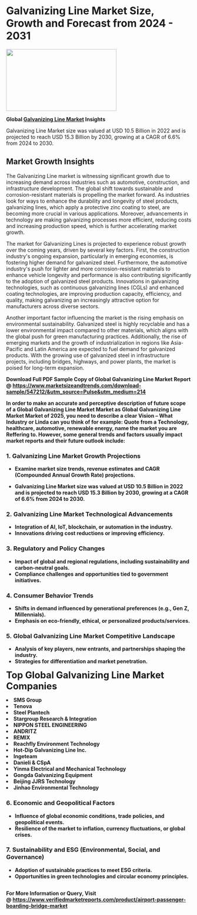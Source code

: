 <H1>Galvanizing Line Market Size, Growth and Forecast from 2024 - 2031</H1><img class="aligncenter size-medium wp-image-584254" src="https://thirdeyenews.in/wp-content/uploads/2024/09/Global-Market-Research-300x168.jpeg" alt="" width="300" height="168" /><p><strong>Global&nbsp;<a href="https://www.marketsizeandtrends.com/download-sample/547212/&amp;utm_source=Pulse&amp;utm_medium=214">Galvanizing Line Market</a> Insights</strong></p><p>Galvanizing Line Market size was valued at USD 10.5 Billion in 2022 and is projected to reach USD 15.3 Billion by 2030, growing at a CAGR of 6.6% from 2024 to 2030.</p><p><h2>Market Growth Insights</h2> <p>The Galvanizing Line market is witnessing significant growth due to increasing demand across industries such as automotive, construction, and infrastructure development. The global shift towards sustainable and corrosion-resistant materials is propelling the market forward. As industries look for ways to enhance the durability and longevity of steel products, galvanizing lines, which apply a protective zinc coating to steel, are becoming more crucial in various applications. Moreover, advancements in technology are making galvanizing processes more efficient, reducing costs and increasing production speed, which is further accelerating market growth.</p> <p><strong></strong></p> <p>The market for Galvanizing Lines is projected to experience robust growth over the coming years, driven by several key factors. First, the construction industry's ongoing expansion, particularly in emerging economies, is fostering higher demand for galvanized steel. Furthermore, the automotive industry's push for lighter and more corrosion-resistant materials to enhance vehicle longevity and performance is also contributing significantly to the adoption of galvanized steel products. Innovations in galvanizing technologies, such as continuous galvanizing lines (CGLs) and enhanced coating technologies, are improving production capacity, efficiency, and quality, making galvanizing an increasingly attractive option for manufacturers across diverse sectors.</p> <p>Another important factor influencing the market is the rising emphasis on environmental sustainability. Galvanized steel is highly recyclable and has a lower environmental impact compared to other materials, which aligns with the global push for green manufacturing practices. Additionally, the rise of emerging markets and the growth of industrialization in regions like Asia-Pacific and Latin America are expected to fuel demand for galvanized products. With the growing use of galvanized steel in infrastructure projects, including bridges, highways, and power plants, the market is poised for long-term expansion.</p> <p><strong></p><p><span class=""><strong>Download Full PDF Sample Copy of Global Galvanizing Line Market Report</strong> @ <a href="https://www.marketsizeandtrends.com/download-sample/547212/&amp;utm_source=Pulse&amp;utm_medium=214" target="_blank">https://www.marketsizeandtrends.com/download-sample/547212/&amp;utm_source=Pulse&amp;utm_medium=214</a></span></p><p>In order to make an accurate and perceptive description of future scope of a Global&nbsp;Galvanizing Line Market Market as Global&nbsp;Galvanizing Line Market Market of 2025, you need to describe a clear Vision &ndash; What Industry or Linda can you think of for example: Quote from a Technology, healthcare, automotive, renewable energy, name the market you are Reffering to. However, some general trends and factors usually impact market reports and their future outlook include:</p><h3>1.&nbsp;<strong>Galvanizing Line Market Growth Projections</strong></h3><ul><li>Examine market size trends, revenue estimates and CAGR (Compounded Annual Growth Rate) projections.</li><li><p>Galvanizing Line Market size was valued at USD 10.5 Billion in 2022 and is projected to reach USD 15.3 Billion by 2030, growing at a CAGR of 6.6% from 2024 to 2030.</p></li></ul><h3>2.&nbsp;<strong>Galvanizing Line Market Technological Advancements</strong></h3><ul><li>Integration of AI, IoT, blockchain, or automation in the industry.</li><li>Innovations driving cost reductions or improving efficiency.</li></ul><h3>3.&nbsp;<strong>Regulatory and Policy Changes</strong></h3><ul><li>Impact of global and regional regulations, including sustainability and carbon-neutral goals.</li><li>Compliance challenges and opportunities tied to government initiatives.</li></ul><h3>4.&nbsp;<strong>Consumer Behavior Trends</strong></h3><ul><li>Shifts in demand influenced by generational preferences (e.g., Gen Z, Millennials).</li><li>Emphasis on eco-friendly, ethical, or personalized products/services.</li></ul><h3>5.&nbsp;<strong>Global Galvanizing Line Market Competitive Landscape</strong></h3><ul><li>Analysis of key players, new entrants, and partnerships shaping the industry.</li><li>Strategies for differentiation and market penetration.</li></ul><p data-pm-slice="1 1 []"><span style="color: inherit; font-family: inherit; font-size: 25px;">Top Global Galvanizing Line Market Companies</span></p><div class="" data-test-id=""><p><li>SMS Group</li><li> Tenova</li><li> Steel Plantech</li><li> Stargroup Research & Integration</li><li> NIPPON STEEL ENGINEERING</li><li> ANDRITZ</li><li> REMIX</li><li> Reachfly Environment Technology</li><li> Hot-Dip Galvanizing Line Inc.</li><li> Ingeteam</li><li> Danieli & CSpA</li><li> Yinma Electrical and Mechanical Technology</li><li> Gongda Galvanizing Equipment</li><li> Beijing JJRS Technology</li><li> Jinhao Environmental Technology</li></p></div><h3>6.&nbsp;<strong>Economic and Geopolitical Factors</strong></h3><ul><li>Influence of global economic conditions, trade policies, and geopolitical events.</li><li>Resilience of the market to inflation, currency fluctuations, or global crises.</li></ul><h3>7.&nbsp;<strong>Sustainability and ESG (Environmental, Social, and Governance)</strong></h3><ul><li>Adoption of sustainable practices to meet ESG criteria.</li><li>Opportunities in green technologies and circular economy principles.</li></ul><h2><strong style="font-size: 14px;">For More Information or Query, Visit @&nbsp;</strong><a style="background-color: #ffffff; font-size: 14px;" href="https://www.marketsizeandtrends.com/report/galvanizing-line-market/" target="_blank">https://www.verifiedmarketreports.com/product/airport-passenger-boarding-bridge-market</a></h2>
